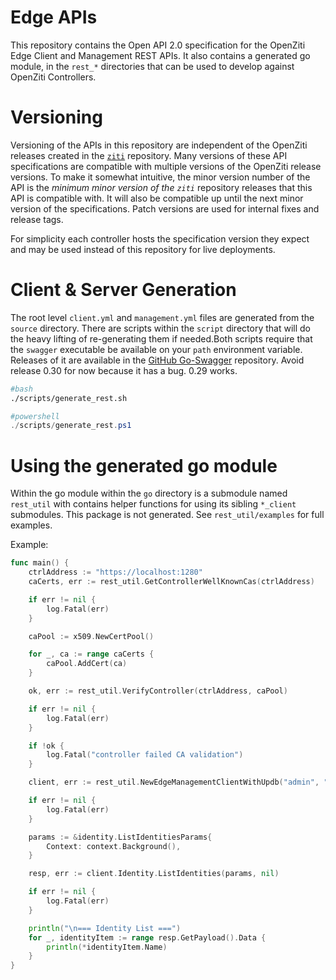 # Edge APIs

This repository contains the Open API 2.0 specification for the OpenZiti Edge Client and Management REST APIs. It also
contains a generated go module, in the `rest_*` directories that can be used to develop against OpenZiti Controllers.

# Versioning

Versioning of the APIs in this repository are independent of the OpenZiti releases created in the 
[`ziti`](https://github.com/openziti/zit) repository. Many versions of these API specifications are  compatible with 
multiple versions of the OpenZiti release versions. To make it somewhat intuitive, the minor version number of the API
is the *minimum minor version of the `ziti`* repository releases that this API is compatible with. It will also be 
compatible up until the next minor version of the specifications. Patch versions are used for internal fixes and release
tags.

For simplicity each controller hosts the specification version they expect and may be used instead of this repository
for live deployments.

# Client & Server Generation

The root level `client.yml` and `management.yml` files are generated from the `source` directory. There are scripts
within the `script` directory that will do the heavy lifting of re-generating them if needed.Both scripts require
that the `swagger` executable be available on your `path` environment variable. Releases of it are available in the
[GitHub Go-Swagger](https://github.com/go-swagger/go-swagger/releases) repository. Avoid release 0.30 for now because
it has a bug. 0.29 works.

```bash
#bash
./scripts/generate_rest.sh
```

```powershell
#powershell
./scripts/generate_rest.ps1
```

# Using the generated go module

Within the go module within the `go` directory is a submodule named `rest_util` with contains helper functions for using
its sibling `*_client` submodules. This package is not generated. See `rest_util/examples` for full examples.


Example:
```go
func main() {
	ctrlAddress := "https://localhost:1280"
	caCerts, err := rest_util.GetControllerWellKnownCas(ctrlAddress)

	if err != nil {
		log.Fatal(err)
	}

	caPool := x509.NewCertPool()

	for _, ca := range caCerts {
		caPool.AddCert(ca)
	}

	ok, err := rest_util.VerifyController(ctrlAddress, caPool)

	if err != nil {
		log.Fatal(err)
	}

	if !ok {
		log.Fatal("controller failed CA validation")
	}

	client, err := rest_util.NewEdgeManagementClientWithUpdb("admin", "admin", ctrlAddress, caPool)

	if err != nil {
		log.Fatal(err)
	}

	params := &identity.ListIdentitiesParams{
		Context: context.Background(),
	}

	resp, err := client.Identity.ListIdentities(params, nil)

	if err != nil {
		log.Fatal(err)
	}

	println("\n=== Identity List ===")
	for _, identityItem := range resp.GetPayload().Data {
		println(*identityItem.Name)
	}
}
```
